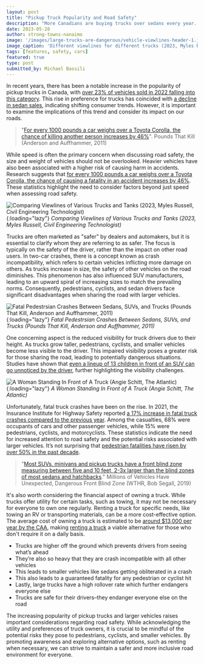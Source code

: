 ```yaml
---
layout: post
title: "Pickup Truck Popularity and Road Safety"
description: "More Canadians are buying trucks over sedans every year. Let’s look at the numbers to see how “safe” trucks really are on our roads."
date: 2023-05-28
author: strong-towns-nanaimo
image: '/images/large-trucks-are-dangerous/vehicle-viewlines-header-1.jpg'
image_caption: 'Different viewlines for different trucks (2023, Myles Russell, Civil Engineering Technologist)'
tags: [features, safety, cars]
featured: true
type: post
submitted_by: Michael Bassili
---
```


In recent years, there has been a notable increase in the popularity of pickup trucks in Canada, with [over 23% of vehicles sold in 2022 falling into this category](https://www150.statcan.gc.ca/t1/tbl1/en/tv.action?pid=2010000201). This rise in preference for trucks has coincided with [a decline in sedan sales](https://www150.statcan.gc.ca/t1/tbl1/en/tv.action?pid=2010000201), indicating shifting consumer trends. However, it is important to examine the implications of this trend and consider its impact on our roads.

> "[For every 1000 pounds a car weighs over a Toyota Corolla, the chance of killing another person increases by 46%](https://www.nber.org/system/files/working_papers/w17170/w17170.pdf)". Pounds That Kill (Anderson and Auffhammer, 2011)

While speed is often the primary concern when discussing road safety, the size and weight of vehicles should not be overlooked. Heavier vehicles have also been associated with a higher risk of causing harm in accidents. Research suggests that [for every 1000 pounds a car weighs over a Toyota Corolla, the chance of causing a fatality in an accident increases by 46%](https://www.nber.org/system/files/working_papers/w17170/w17170.pdf). These statistics highlight the need to consider factors beyond just speed when assessing road safety.

![Comparing Viewlines of Various Trucks and Tanks (2023, Myles Russell, Civil Engineering Technologist)]({{site.baseurl}}/images/large-trucks-are-dangerous/vehicle-viewlines-1.jpg){:loading="lazy"}
*Comparing Viewlines of Various Trucks and Tanks (2023, Myles Russell, Civil Engineering Technologist)*

Trucks are often marketed as "safer" by dealers and automakers, but it is essential to clarify whom they are referring to as safer. The focus is typically on the safety of the driver, rather than the impact on other road users. In two-car crashes, there is a concept known as crash incompatibility, which refers to certain vehicles inflicting more damage on others. As trucks increase in size, the safety of other vehicles on the road diminishes. This phenomenon has also influenced SUV manufacturers, leading to an upward spiral of increasing sizes to match the prevailing norms. Consequently, pedestrians, cyclists, and sedan drivers face significant disadvantages when sharing the road with larger vehicles.

![Fatal Pedestrsian Crashes Between Sedans, SUVs, and Trucks (Pounds That Kill, Anderson and Auffhammer, 2011)]({{site.baseurl}}/images/large-trucks-are-dangerous/fatal-pedestrian-crashes-us-1.jpeg){:loading="lazy"}
*Fatal Pedestrsian Crashes Between Sedans, SUVs, and Trucks (Pounds That Kill, Anderson and Auffhammer, 2011)*

One concerning aspect is the reduced visibility for truck drivers due to their height. As trucks grow taller, pedestrians, cyclists, and smaller vehicles become less visible to the driver. This impaired visibility poses a greater risk for those sharing the road, leading to potentially dangerous situations. Studies have shown that [even a lineup of 13 children in front of an SUV can go unnoticed by the driver](https://www.wthr.com/article/news/investigations/13-investigates/13-investigates-millions-vehicles-have-unexpected-dangerous-front-blind-zone/531-9521c471-3bc1-4b55-b860-3363f0954b3b), further highlighting the visibility challenges.

![A Woman Standing In Front of A Truck (Angie Schitt, The Atlantic)]({{site.baseurl}}/images/large-trucks-are-dangerous/truck-person-1.jpg){:loading="lazy"}
*A Woman Standing In Front of A Truck (Angie Schitt, The Atlantic)*

Unfortunately, fatal truck crashes have been on the rise. In 2021, the Insurance Institute for Highway Safety reported [a 17% increase in fatal truck crashes compared to the previous year](https://www.iihs.org/topics/fatality-statistics/detail/large-trucks). Among the casualties, 68% were occupants of cars and other passenger vehicles, while 15% were pedestrians, cyclists, and motorcyclists. These statistics indicate the need for increased attention to road safety and the potential risks associated with larger vehicles. It’s not surprising that [pedestrian fatalities have risen by over 50% in the past decade](https://www.ghsa.org/resources/news-releases/GHSA/Ped-Spotlight-Full-Report22).

> "[Most SUVs, minivans and pickup trucks have a front blind zone measuring between five and 10 feet, 2-3x larger than the blind zones of most sedans and hatchbacks](https://www.wthr.com/article/news/investigations/13-investigates/13-investigates-millions-vehicles-have-unexpected-dangerous-front-blind-zone/531-9521c471-3bc1-4b55-b860-3363f0954b3b)." Millions of Vehicles Have Unexpected, Dangerous Front Blind Zone (WTHR, Bob Segall, 2019)

It's also worth considering the financial aspect of owning a truck. While trucks offer utility for certain tasks, such as towing, it may not be necessary for everyone to own one regularly. Renting a truck for specific needs, like towing an RV or transporting materials, can be a more cost-effective option. The average cost of owning a truck is estimated to be [around $13,000 per year by the CAA](https://globalnews.ca/news/3832649/car-ownership-costs-public-transit-canada/), making [renting a truck](https://www.ca.kayak.com/Nanaimo-Pick-up-truck-Rentals.29269.cpk.ksp) a viable alternative for those who don't require it on a daily basis.

- Trucks are higher off the ground which prevents drivers from seeing what’s ahead
- They’re also so heavy that they are crash incompatible with all other vehicles
- This leads to smaller vehicles like sedans getting obliterated in a crash
- This also leads to a guaranteed fatality for any pedestrian or cyclist hit
- Lastly, large trucks have a high rollover rate which further endangers everyone else
- Trucks are safe for their drivers–they endanger everyone else on the road

The increasing popularity of pickup trucks and larger vehicles raises important considerations regarding road safety. While acknowledging the utility and preferences of truck owners, it is crucial to be mindful of the potential risks they pose to pedestrians, cyclists, and smaller vehicles. By promoting awareness and exploring alternative options, such as renting when necessary, we can strive to maintain a safer and more inclusive road environment for everyone.

